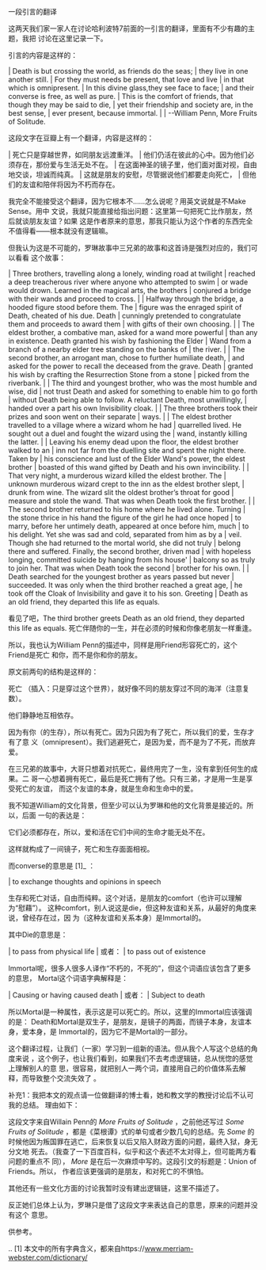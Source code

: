     
一段引言的翻译

这两天我们家一家人在讨论哈利波特7前面的一引言的翻译，里面有不少有趣的主题，我把
讨论在这里记录一下。

引言的内容是这样的：

  | Death is but crossing the world, as friends do the seas;
  | they live in one another still.
  | For they must needs be present, that love and live
  | in that which is omnipresent.
  | In this divine glass,they see face to face;
  | and their converse is free, as well as pure.
  | This is the comfort of friends, that though they may be said to die,
  | yet their friendship and society are, in the best sense,
  | ever present, because immortal.
  |
  |                               --William Penn, More Fruits of Solitude.
  
这段文字在豆瓣上有一个翻译，内容是这样的：

  | 死亡只是穿越世界，如同朋友远渡重洋。
  | 他们仍活在彼此的心中。因为他们必须存在，那份爱与生活无处不在。
  | 在这面神圣的镜子里，他们面对面对视，自由地交谈，坦诚而纯真。
  | 这就是朋友的安慰，尽管据说他们都要走向死亡，
  | 但他们的友谊和陪伴将因为不朽而存在。

我完全不能接受这个翻译，因为它根本不……怎么说呢？用英文说就是不Make Sense。用中
文说，我就只能直接给指出问题：这里第一句把死亡比作朋友，然后就谈朋友友谊？如果
这是作者原来的意思，那我只能认为这个作者的东西完全不值得看——根本就没有逻辑嘛。

但我认为这是不可能的，罗琳故事中三兄弟的故事和这首诗是强烈对应的，我们可以看看
这个故事：

  | Three brothers, travelling along a lonely, winding road at twilight
  | reached a deep treacherous river where anyone who attempted to swim
  | or wade would drown. Learned in the magical arts, the brothers 
  | conjured a bridge with their wands and proceed to cross.
  |
  | Halfway through the bridge, a hooded figure stood before them. The
  | figure was the enraged spirit of Death, cheated of his due. Death
  | cunningly pretended to congratulate them and proceeds to award them
  | with gifts of their own choosing.
  |
  | The eldest brother, a combative man, asked for a wand more powerful
  | than any in existence. Death granted his wish by fashioning the Elder
  | Wand from a branch of a nearby elder tree standing on the banks of
  | the river.
  |
  | The second brother, an arrogant man, chose to further humiliate death,
  | and asked for the power to recall the deceased from the grave. Death
  | granted his wish by crafting the Resurrection Stone from a stone 
  | picked from the riverbank.
  |
  | The third and youngest brother, who was the most humble and wise, did
  | not trust Death and asked for something to enable him to go forth
  | without Death being able to follow. A reluctant Death, most unwillingly,
  | handed over a part his own Invisibility cloak.
  |
  | The three brothers took their prizes and soon went on their separate
  | ways.
  |
  | The eldest brother travelled to a village where a wizard whom he had
  | quarrelled lived. He sought out a duel and fought the wizard using the
  | wand, instantly killing the latter.
  |
  | Leaving his enemy dead upon the floor, the eldest brother walked to an
  | inn not far from the duelling site and spent the night there. Taken by
  | his conscience and lust of the Elder Wand's power, the eldest brother
  | boasted of this wand gifted by Death and his own invincibility.
  |
  | That very night, a murderous wizard killed the eldest brother. The 
  | unknown murderous wizard crept to the inn as the eldest brother slept,
  | drunk from wine. The wizard slit the oldest brother’s throat for good
  | measure and stole the wand. That was when Death took the first brother.
  |
  | The second brother returned to his home where he lived alone. Turning
  | the stone thrice in his hand the figure of the girl he had once hoped
  | to marry, before her untimely death, appeared at once before him, much
  | to his delight. Yet she was sad and cold, separated from him as by a
  | veil. Though she had returned to the mortal world, she did not truly
  | belong there and suffered. Finally, the second brother, driven mad
  | with hopeless longing, committed suicide by hanging from his house'
  | balcony so as truly to join her. That was when Death took the second
  | brother for his own.
  |
  | Death searched for the youngest brother as years passed but never
  | succeeded. It was only when the third brother reached a great age,
  | he took off the Cloak of Invisibility and gave it to his son. Greeting
  | Death as an old friend, they departed this life as equals.

看见了吧，The third brother greets Death as an old friend, they departed this
life as equals. 死亡伴随你的一生，并在必须的时候和你像老朋友一样重逢。

所以，我也认为William Penn的描述中，同样是用Friend形容死亡的，这个Friend是死亡
和你，而不是你和你的朋友。

原文前两句的结构是这样的：

  死亡 （插入：只是穿过这个世界），就好像不同的朋友穿过不同的海洋（注意复
  数）。

  他们静静地互相依存。

因为有你（的生存），所以有死亡。因为只因为有了死亡，所以我们的爱，生存才有了意
义（omnipresent）。我们逃避死亡，是因为爱，而不是为了不死，而放弃爱。

在三兄弟的故事中，大哥只想着对抗死亡，最终用完了一生，没有拿到任何生的成果。二
哥一心想着拥有死亡，最后是死亡拥有了他。只有三弟，才是用一生是享受死亡的友谊，
而这个友谊的本身，就是生命和生命中的爱。

我不知道William的文化背景，但至少可以认为罗琳和他的文化背景是接近的。所以，后面
一句的表达是：

  它们必须都存在，所以，爱和活在它们中间的生命才能无处不在。

这样就构成了一间镜子，死亡和生存面面相视。

而converse的意思是 [1]_ ：

  | to exchange thoughts and opinions in speech

生存和死亡对话，自由而纯粹。这个对话，是朋友的comfort（也许可以理解为“慰藉”）。
这种comfort，别人说这是die，但这种友谊和关系，从最好的角度来说，曾经存在过，因
为（这种友谊和关系本身）是Immortal的。

其中Die的意思是：

  | to pass from physical life
  | 或者：
  | to pass out of existence

Immortal呢，很多人很多人译作“不朽的，不死的”，但这个词语应该包含了更多的意思，
Mortal这个词语字典解释是：

  | Causing or having caused death
  | 或者：
  | Subject to death

所以Mortal是一种属性，表示这是可以死亡的。所以，这里的Immortal应该强调的是：
Death和Mortal是双生子，是朋友，是镜子的两面，而镜子本身，友谊本身，爱本身，是
Immortal的，因为它不是Mortal的一部分。

这个翻译过程，让我们（一家）学习到一组新的语法。但从我个人写这个总结的角度来说
，这个例子，也让我们看到，如果我们不去考虑逻辑链，总从恍惚的感觉上理解别人的意
思，很容易，就把别人一两个词，直接用自己的价值体系去解释，而导致整个交流失效了
。

补充1：我把本文的观点请一位做翻译的博士看，她和教文学的教授讨论后不认可我的总结。
理由如下：

这段文字来自Willain Penn的 *More Fruits of Solitude* ，之前他还写过 *Some
Fruits of Solitude* ，都是《菜根谭》式的单句或者少数几句的总结。先 *Some* 的
时候他因为叛国罪在逃亡，后来恢复以后又陷入财政方面的问题，最终入狱，身无分文地
死去。（我查了一下百度百科，似乎和这个表述不太对得上，但可能两方看问题的重点不
同）， *More* 是在后一次麻烦中写的。这段引文的标题是：Union of Friends。所以，
作者应该更强调的是朋友，和对死亡的不惧怕。

其他还有一些文化方面的讨论我暂时没有建出逻辑链，这里不描述了。

反正她们总体上认为，罗琳只是借了这段文字来表达自己的意思，原来的问题并没有这个
意思。

供参考。
  
.. [1] 本文中的所有字典含义，都来自https://www.merriam-webster.com/dictionary/
